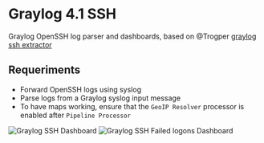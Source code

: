 # Graylog 4.1 SSH
Graylog OpenSSH log parser and dashboards, based on @Trogper [graylog ssh extractor](https://github.com/trogper/graylog-ssh-extractor)

## Requeriments
* Forward OpenSSH logs using syslog
* Parse logs from a Graylog syslog input message
* To have maps working, ensure that the `GeoIP Resolver` processor is enabled after `Pipeline Processor`


![Graylog SSH Dashboard](https://raw.githubusercontent.com/xkill/graylog_4.1_ssh/main/screenshots/Graylog_SSH_Dashboard.png)
![Graylog SSH Failed logons Dashboard](https://raw.githubusercontent.com/xkill/graylog_4.1_ssh/main/screenshots/Graylog_SSH_failed_logons_Dashboard.png)

